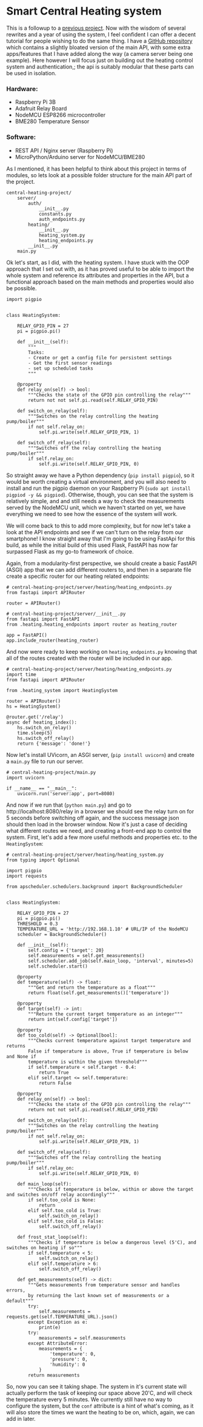 # Smart Central Heating system

This is a followup to a [previous project](https://mjfullstack.medium.com/). Now with the wisdom of several rewrites and a year of using the system, I feel confident I can offer a decent tutorial for people wishing to do the same thing. I have a [GitHub repository](https://github.com/nihilok/SmartHomeApp) which contains a slightly bloated version of the main API, with some extra apps/features that I have added along the way (a camera server being one example). Here however I will focus just on building out the heating control system and authentication,; the api is suitably modular that these parts can be used in isolation.  

### Hardware:
- Raspberry Pi 3B
- Adafruit Relay Board
- NodeMCU ESP8266 microcontroller
- BME280 Temperature Sensor

### Software:
- REST API / Nginx server (Raspberry Pi)
- MicroPython/Arduino server for NodeMCU/BME280

As I mentioned, it has been helpful to think about this project in terms of modules, so lets look at a possible folder structure for the main API part of the project.

```
central-heating-project/
    server/
        auth/
            __init__.py
            constants.py
            auth_endpoints.py
        heating/
            __init__.py
            heating_system.py
            heating_endpoints.py
        __init__.py
    main.py
```

Ok let's start, as I did, with the heating system. I have stuck with the OOP approach that I set out with, as it has proved useful to be able to import the whole system and reference its attributes and properties in the API, but a functional approach based on the main methods and properties would also be possible.
```python3
import pigpio


class HeatingSystem:
    
    RELAY_GPIO_PIN = 27
    pi = pigpio.pi()
    
    def __init__(self):
        """
        Tasks:
        - Create or get a config file for persistent settings
        - Get the first sensor readings
        - set up scheduled tasks
        """
    
    @property
    def relay_on(self) -> bool:
        """Checks the state of the GPIO pin controlling the relay"""
        return not not self.pi.read(self.RELAY_GPIO_PIN)

    def switch_on_relay(self):
        """Switches on the relay controlling the heating pump/boiler"""
        if not self.relay_on:
            self.pi.write(self.RELAY_GPIO_PIN, 1)

    def switch_off_relay(self):
        """Switches off the relay controlling the heating pump/boiler"""
        if self.relay_on:
            self.pi.write(self.RELAY_GPIO_PIN, 0)
```
So straight away we have a Python dependency (`pip install pigpio`), so it would be worth creating a virtual environment, and you will also need to install and run the pigpio daemon on your Raspberry Pi (`sudo apt install pigpiod -y && pigpiod`). Otherwise, though, you can see that the system is relatively simple, and and still needs a way to check the measurements served by the NodeMCU unit, which we haven't started on yet, we have everything we need to see how the essence of the system will work.

We will come back to this to add more complexity, but for now let's take a look at the API endpoints and see if we can't turn on the relay from our smartphone! I know straight away that I'm going to be using FastApi for this build, as while the initial build of this used Flask, FastAPI has now far surpassed Flask as my go-to framework of choice.

Again, from a modularity-first perspective, we should create a basic FastAPI (ASGI) app that we can add different routers to, and then in a separate file create a specific router for our heating related endpoints:
```python3
# central-heating-project/server/heating/heating_endpoints.py
from fastapi import APIRouter

router = APIRouter()
```
```python3
# central-heating-project/server/__init__.py
from fastapi import FastAPI
from .heating.heating_endpoints import router as heating_router

app = FastAPI()
app.include_router(heating_router)
```
And now were ready to keep working on `heating_endpoints.py` knowing that all of the routes created with the router will be included in our app.
```python3
# central-heating-project/server/heating/heating_endpoints.py
import time
from fastapi import APIRouter

from .heating_system import HeatingSystem

router = APIRouter()
hs = HeatingSystem()

@router.get('/relay')
async def heating_index():
    hs.switch_on_relay()
    time.sleep(5)
    hs.switch_off_relay()
    return {'message': 'done!'}
```
Now let's install UVicorn, an ASGI server, (`pip install uvicorn`) and create a `main.py` file to run our server.
```python3
# central-heating-project/main.py
import uvicorn

if __name__ == "__main__":
    uvicorn.run('server:app', port=8080)
```

And now if we run that (`python main.py`) and go to http://localhost:8080/relay in a browser we should see the relay turn on for 5 seconds before switching off again, and the success message json should then load in the browser window. Now it's just a case of deciding what different routes we need, and creating a front-end app to control the system. First, let's add a few more useful methods and properties etc. to the `HeatingSystem`:

```python3
# central-heating-project/server/heating/heating_system.py
from typing import Optional

import pigpio
import requests

from apscheduler.schedulers.background import BackgroundScheduler


class HeatingSystem:
    
    RELAY_GPIO_PIN = 27
    pi = pigpio.pi()
    THRESHOLD = 0.3
    TEMPERATURE_URL = 'http://192.168.1.10' # URL/IP of the NodeMCU
    scheduler = BackgroundScheduler()
    
    def __init__(self):
        self.config = {'target': 20}
        self.measurements = self.get_measurements()
        self.scheduler.add_job(self.main_loop, 'interval', minutes=5)
        self.scheduler.start()
    
    @property
    def temperature(self) -> float:
        """Get and return the temperature as a float"""
        return float(self.get_measurements()['temperature'])
    
    @property
    def target(self) -> int:
        """Return the current target temperature as an integer"""
        return int(self.config['target'])
        
    @property
    def too_cold(self) -> Optional[bool]:
        """Checks current temperature against target temperature and returns
        False if temperature is above, True if temperature is below and None if
        temperature is within the given threshold"""
        if self.temperature < self.target - 0.4:
            return True
        elif self.target <= self.temperature:
            return False
    
    @property
    def relay_on(self) -> bool:
        """Checks the state of the GPIO pin controlling the relay"""
        return not not self.pi.read(self.RELAY_GPIO_PIN)

    def switch_on_relay(self):
        """Switches on the relay controlling the heating pump/boiler"""
        if not self.relay_on:
            self.pi.write(self.RELAY_GPIO_PIN, 1)

    def switch_off_relay(self):
        """Switches off the relay controlling the heating pump/boiler"""
        if self.relay_on:
            self.pi.write(self.RELAY_GPIO_PIN, 0)

    def main_loop(self):
        """Checks if temperature is below, within or above the target and switches on/off relay accordingly"""
        if self.too_cold is None:
            return
        elif self.too_cold is True:
            self.switch_on_relay()
        elif self.too_cold is False:
            self.switch_off_relay()
    
    def frost_stat_loop(self):
        """Checks if temperature is below a dangerous level (5'C), and switches on heating if so"""
        if self.temperature < 5:
            self.switch_on_relay()
        elif self.temperature > 6:
            self.switch_off_relay()
    
    def get_measurements(self) -> dict:
        """Gets measurements from temperature sensor and handles errors, 
        by returning the last known set of measurements or a default"""
        try:
            self.measurements = requests.get(self.TEMPERATURE_URL).json()
        except Exception as e:
            print(e)
        try:
            measurements = self.measurements
        except AttributeError:
            measurements = {
                'temperature': 0,
                'pressure': 0,
                'humidity': 0
            }
        return measurements

```
So, now you can see it taking shape. The system in it's current state will actually perform the task of keeping our space above 20'C, and will check the temperature every 5 minutes. We currently still have no way to configure the system, but the `conf` attribute is a hint of what's coming, as it will also store the times we want the heating to be on, which, again, we can add in later.